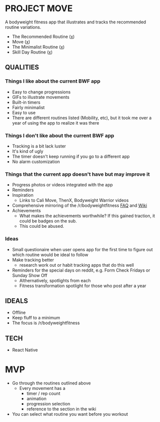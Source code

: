 # PROJECT MOVE

A bodyweight fitness app that illustrates and tracks the recommended routine variations.

* The Recommended Routine ([x](https://www.reddit.com/r/bodyweightfitness/wiki/kb/recommended_routine))
* Move ([x](https://www.reddit.com/r/bodyweightfitness/wiki/move))
* The Minimalist Routine ([x](https://www.reddit.com/r/bodyweightfitness/wiki/minroutine))
* Skill Day Routine ([x](https://www.reddit.com/r/bodyweightfitness/wiki/kb/skillday))

## QUALITIES

### Things I like about the current BWF app

* Easy to change progressions
* GIFs to illustrate movements
* Built-in timers
* Fairly minimalist
* Easy to use
* There are different routines listed (Mobility, etc), but it took me over a year of using the app to realize it was there

### Things I don't like about the current BWF app

* Tracking is a bit lack luster
* It's kind of ugly
* The timer doesn't keep running if you go to a different app
* No alarm customization

### Things that the current app doesn't have but may improve it

* Progress photos or videos integrated with the app
* Reminders
* Inspiration
  * Links to Cali Move, ThenX, Bodyweight Warrior videos
* Comprehensive mirroring of the /r/bodyweightfitness [FAQ](https://www.reddit.com/r/bodyweightfitness/wiki/faq) and [Wiki](https://www.reddit.com/r/bodyweightfitness/wiki/index)
* Achievements
  * What makes the achievements worthwhile? If this gained traction, it could be badges on the sub.
  * This could be abused.

### Ideas

* Small questionaire when user opens app for the first time to figure out which routine would be ideal to follow
* Make tracking better
  * research work out or habit tracking apps that do this well
* Reminders for the special days on reddit, e.g. Form Check Fridays or Sunday Show Off
  * Althernatively, spotlights from each
  * Fitness transformation spotlight for those who post after a year

## IDEALS

* Offline
* Keep fluff to a minimum
* The focus is /r/bodyweightfitness

## TECH

* React Native

# MVP

* Go through the routines outlined above
  * Every movement has a
    * timer / rep count
    * animation
    * progression selection
    * reference to the section in the wiki
* You can select what routine you want before you workout
